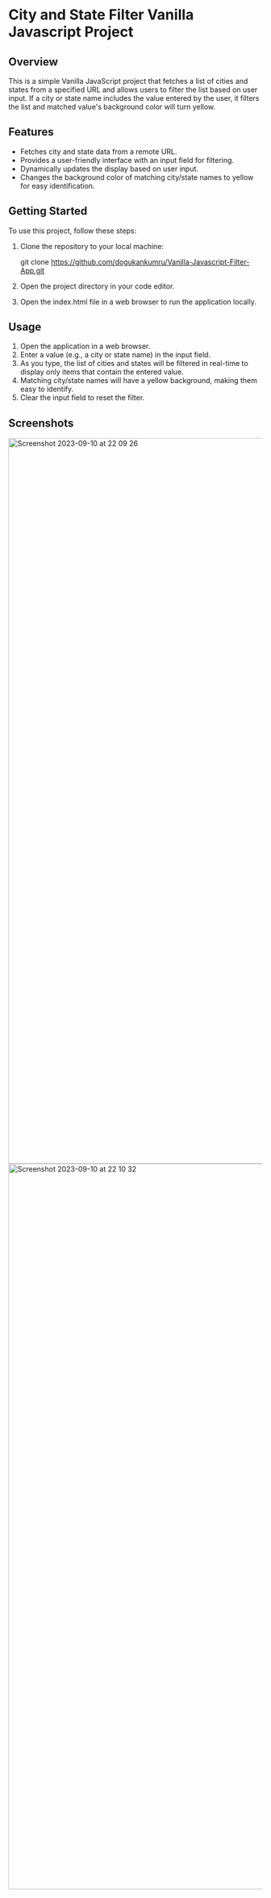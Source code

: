 # City and State Filter Vanilla Javascript Project

## Overview
This is a simple Vanilla JavaScript project that fetches a list of cities and states from a specified URL and allows users to filter the list based on user input. If a city or state name includes the value entered by the user, it filters the list and matched value's background color will turn yellow.

## Features
* Fetches city and state data from a remote URL.
* Provides a user-friendly interface with an input field for filtering.
* Dynamically updates the display based on user input.
* Changes the background color of matching city/state names to yellow for easy identification.

## Getting Started
To use this project, follow these steps:

1. Clone the repository to your local machine:

   git clone https://github.com/dogukankumru/Vanilla-Javascript-Filter-App.git

2. Open the project directory in your code editor.

3. Open the index.html file in a web browser to run the application locally.

## Usage
1. Open the application in a web browser.
2. Enter a value (e.g., a city or state name) in the input field.
3. As you type, the list of cities and states will be filtered in real-time to display only items that contain the entered value.
4. Matching city/state names will have a yellow background, making them easy to identify.
5. Clear the input field to reset the filter.

## Screenshots
<img width="1440" alt="Screenshot 2023-09-10 at 22 09 26" src="https://github.com/dogukankumru/Vanilla-Javascript-Filter-App/assets/95023894/c325d7a6-c657-4433-aa74-c74212f4fb0c">

<img width="1440" alt="Screenshot 2023-09-10 at 22 10 32" src="https://github.com/dogukankumru/Vanilla-Javascript-Filter-App/assets/95023894/4f93e94a-bc38-4445-99bd-8af016b51b62">
